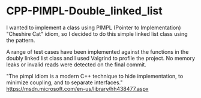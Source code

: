 # CPP-PIMPL-Double_linked_list

I wanted to implement a class using PIMPL (Pointer to Implementation) "Cheshire Cat" idiom, so I decided to do this simple linked list class using the pattern.

A range of test cases have been implemented against the functions in the doubly linked list class and I used Valgrind to profile the project. No memory leaks or invalid reads were detected on the final commit.

"The pimpl idiom is a modern C++ technique to hide implementation, to minimize coupling, and to separate interfaces."
  https://msdn.microsoft.com/en-us/library/hh438477.aspx
